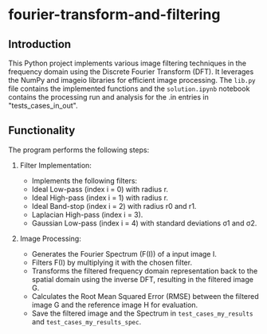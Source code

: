 # fourier-transform-and-filtering

## Introduction

This Python project implements various image filtering techniques in the frequency domain using the Discrete Fourier Transform (DFT). It leverages the NumPy and imageio libraries for efficient image processing. The `lib.py` file contains the implemented functions and the `solution.ipynb` notebook contains the processing run and analysis for the .in entries in "tests_cases_in_out".

## Functionality

The program performs the following steps:


1. Filter Implementation:

    * Implements the following filters:
    * Ideal Low-pass (index i = 0) with radius r.
    * Ideal High-pass (index i = 1) with radius r.
    * Ideal Band-stop (index i = 2) with radius r0 and r1.
    * Laplacian High-pass (index i = 3).
    * Gaussian Low-pass (index i = 4) with standard deviations σ1 and σ2.

2. Image Processing:

    * Generates the Fourier Spectrum (F(I)) of a input image I.
    * Filters F(I) by multiplying it with the chosen filter.
    * Transforms the filtered frequency domain representation back to the spatial domain using the inverse DFT, resulting in the filtered image G.
    * Calculates the Root Mean Squared Error (RMSE) between the filtered image G and the reference image H for evaluation.
    * Save the filtered image and the Spectrum in `test_cases_my_results` and `test_cases_my_results_spec`.



